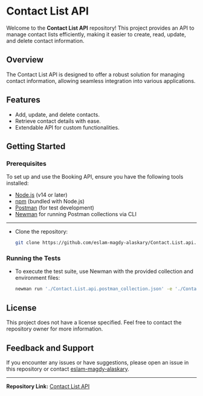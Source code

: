 # Contact List API

Welcome to the **Contact List API** repository! This project provides an API to manage contact lists efficiently, making it easier to create, read, update, and delete contact information.

## Overview

The Contact List API is designed to offer a robust solution for managing contact information, allowing seamless integration into various applications.

## Features

- Add, update, and delete contacts.
- Retrieve contact details with ease.
- Extendable API for custom functionalities.

## Getting Started

### Prerequisites
To set up and use the Booking API, ensure you have the following tools installed:
- [Node.js](https://nodejs.org/) (v14 or later)
- [npm](https://www.npmjs.com/) (bundled with Node.js)
- [Postman](https://www.postman.com/) (for test development)
- [Newman](https://github.com/postmanlabs/newman) for running Postman collections via CLI
- ----------------------------------------------------------------------------------------
- Clone the repository:
  ```bash
  git clone https://github.com/eslam-magdy-alaskary/Contact.List.api.git
  ```

### Running the Tests
- To execute the test suite, use Newman with the provided collection and environment files:
  ```bash
  newman run './Contact.List.api.postman_collection.json' -e './ContactList.postman_environment.json'
  ```

## License

This project does not have a license specified. Feel free to contact the repository owner for more information.

## Feedback and Support

If you encounter any issues or have suggestions, please open an issue in this repository or contact [eslam-magdy-alaskary](https://github.com/eslam-magdy-alaskary).

---

**Repository Link:** [Contact List API](https://github.com/eslam-magdy-alaskary/Contact.List.api)
